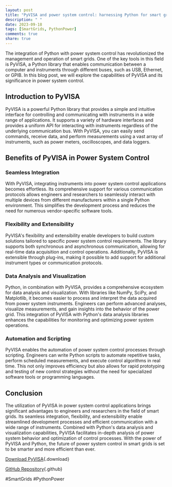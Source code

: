 ```yaml
---
layout: post
title: "PyVISA and power system control: harnessing Python for smart grids"
description: " "
date: 2023-09-18
tags: [SmartGrids, PythonPower]
comments: true
share: true
---
```


The integration of Python with power system control has revolutionized the management and operation of smart grids. One of the key tools in this field is PyVISA, a Python library that enables communication between a computer and instruments through different buses, such as USB, Ethernet, or GPIB. In this blog post, we will explore the capabilities of PyVISA and its significance in power system control.

## Introduction to PyVISA

PyVISA is a powerful Python library that provides a simple and intuitive interface for controlling and communicating with instruments in a wide range of applications. It supports a variety of hardware interfaces and provides a uniform API for interacting with instruments regardless of the underlying communication bus. With PyVISA, you can easily send commands, receive data, and perform measurements using a vast array of instruments, such as power meters, oscilloscopes, and data loggers.

## Benefits of PyVISA in Power System Control

### Seamless Integration
With PyVISA, integrating instruments into power system control applications becomes effortless. Its comprehensive support for various communication protocols allows engineers and researchers to seamlessly interact with multiple devices from different manufacturers within a single Python environment. This simplifies the development process and reduces the need for numerous vendor-specific software tools.

### Flexibility and Extensibility
PyVISA's flexibility and extensibility enable developers to build custom solutions tailored to specific power system control requirements. The library supports both synchronous and asynchronous communication, allowing for real-time data acquisition and control operations. Additionally, PyVISA is extensible through plug-ins, making it possible to add support for additional instrument types or communication protocols.

### Data Analysis and Visualization
Python, in combination with PyVISA, provides a comprehensive ecosystem for data analysis and visualization. With libraries like NumPy, SciPy, and Matplotlib, it becomes easier to process and interpret the data acquired from power system instruments. Engineers can perform advanced analyses, visualize measurements, and gain insights into the behavior of the power grid. This integration of PyVISA with Python's data analysis libraries enhances the capabilities for monitoring and optimizing power system operations.

### Automation and Scripting
PyVISA enables the automation of power system control processes through scripting. Engineers can write Python scripts to automate repetitive tasks, perform scheduled measurements, and execute control algorithms in real time. This not only improves efficiency but also allows for rapid prototyping and testing of new control strategies without the need for specialized software tools or programming languages.

## Conclusion

The utilization of PyVISA in power system control applications brings significant advantages to engineers and researchers in the field of smart grids. Its seamless integration, flexibility, and extensibility enable streamlined development processes and efficient communication with a wide range of instruments. Combined with Python's data analysis and visualization capabilities, PyVISA facilitates in-depth analysis of power system behavior and optimization of control processes. With the power of PyVISA and Python, the future of power system control in smart grids is set to be smarter and more efficient than ever.

[Download PyVISA](https://github.com/pyvisa/pyvisa){.download}

[GitHub Repository](https://github.com/pyvisa/pyvisa){.github}

#SmartGrids #PythonPower